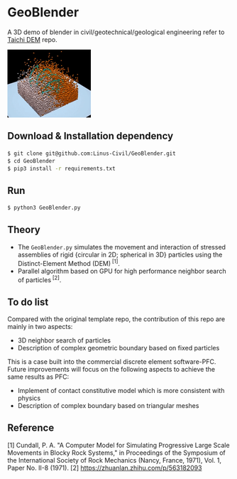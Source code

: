# GeoBlender
A 3D demo of blender in civil/geotechnical/geological engineering refer to [Taichi DEM](https://github.com/taichi-dev/taichi_dem) repo.

<img src="./GeoBlender.gif" align=center />

## Download & Installation dependency
```bash
$ git clone git@github.com:Linus-Civil/GeoBlender.git
$ cd GeoBlender
$ pip3 install -r requirements.txt
```

## Run
```bash
$ python3 GeoBlender.py
```

## Theory
- The `GeoBlender.py` simulates the movement and interaction of stressed assemblies of rigid {circular in 2D; spherical in 3D} particles using the Distinct-Element Method (DEM)<sup> [1]</sup>.
- Parallel algorithm based on GPU for high performance neighbor search of particles<sup> [2]</sup>.

## To do list
Compared with the original template repo, the contribution of this repo are mainly in two aspects:
- 3D neighbor search of particles 
- Description of complex geometric boundary  based on fixed particles

This is a case built into the commercial discrete element software-PFC. Future improvements will focus on the following aspects to achieve the same results as PFC:
- Implement of contact constitutive model which is more consistent with physics
- Description of complex boundary  based on triangular meshes

## Reference
[1] Cundall, P. A. "A Computer Model for Simulating Progressive Large Scale Movements in Blocky Rock Systems," in Proceedings of the Symposium of the International Society of Rock Mechanics (Nancy, France, 1971), Vol. 1, Paper No. II-8 (1971).
[2] https://zhuanlan.zhihu.com/p/563182093
